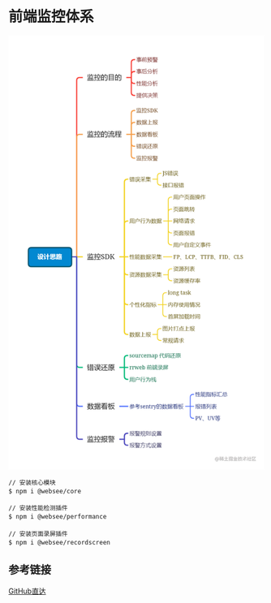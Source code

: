 <!--
 * @Author: xx1czj 306205161@qq.com
 * @Date: 2024-04-02 12:23:34
 * @LastEditors: xx1czj 306205161@qq.com
 * @LastEditTime: 2024-04-02 13:52:49
 * @FilePath: /ReviewNotes/md/frontend/monitoring.md
 * @Description: 这是默认设置,请设置`customMade`, 打开koroFileHeader查看配置 进行设置: https://github.com/OBKoro1/koro1FileHeader/wiki/%E9%85%8D%E7%BD%AE
-->
# 前端监控体系
![alt text](../imgs/monitoring.png)

``` bash
// 安装核心模块
$ npm i @websee/core

// 安装性能检测插件
$ npm i @websee/performance

// 安装页面录屏插件
$ npm i @websee/recordscreen
```

## 参考链接
[GitHub直达](https://github.com/xy-sea/blog)
